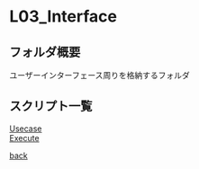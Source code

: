 # L03_Interface

## フォルダ概要

ユーザーインターフェース周りを格納するフォルダ

## スクリプト一覧

[Usecase](./Usecase/README.md)  
[Execute](./Execute/README.md)  

[back](../README.md)